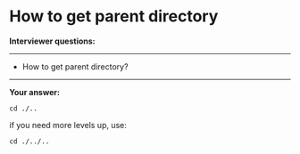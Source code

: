 # How to get parent directory

**Interviewer questions:**

---
* How to get parent directory?
---

**Your answer:**

```
cd ./..
```

if you need more levels up, use: 
```
cd ./../..
```